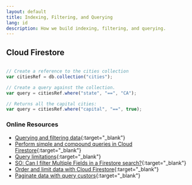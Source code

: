 ```yaml
---
layout: default
title: Indexing, Filtering, and Querying
lang: id
description: How we build indexing, filtering, and querying.
---
```




## Cloud Firestore

```javascript

// Create a reference to the cities collection
var citiesRef = db.collection("cities");

// Create a query against the collection.
var query = citiesRef.where("state", "==", "CA");

// Returns all the capital cities:
var query = citiesRef.where("capital", "==", true);
```

### Online Resources

* [Querying and filtering data](https://cloud.google.com/firestore/docs/query-data/queries){:target="_blank"}
* [Perform simple and compound queries in Cloud Firestore](https://firebase.google.com/docs/firestore/query-data/queries){:target="_blank"}
* [Query limitations](https://firebase.google.com/docs/firestore/query-data/queries#query_limitations){:target="_blank"}
* [SO: Can I filter Multiple Fields in a Firestore search?](https://stackoverflow.com/questions/52277456/can-i-filter-multiple-fields-in-a-firestore-search){:target="_blank"}
* [Order and limit data with Cloud Firestore](https://firebase.google.com/docs/firestore/query-data/order-limit-data){:target="_blank"}
* [Paginate data with query custors](https://firebase.google.com/docs/firestore/query-data/query-cursors){:target="_blank"}
